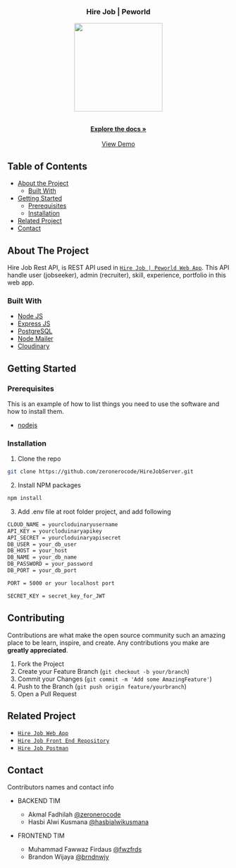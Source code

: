 <br />
<p align="center">

  <h3 align="center">Hire Job | Peworld</h3>
  <p align="center">
    <image align="center" width="200" src='https://res.cloudinary.com/wazcomp/image/upload/v1658495119/Peworld/logo-purple_f6e7sj.png' />
  </p>

  <p align="center">
    <br />
    <a href="https://github.com/zeronerocode/HireJobServer"><strong>Explore the docs »</strong></a>
    <br />
    <br />
    <a href="https://hire-job-server.herokuapp.com/">View Demo</a>
  </p>
</p>



<!-- TABLE OF CONTENTS -->
## Table of Contents

* [About the Project](#about-the-project)
  * [Built With](#built-with)
* [Getting Started](#getting-started)
  * [Prerequisites](#prerequisites)
  * [Installation](#installation)
* [Related Project](#related-project-backend)
* [Contact](#contact)



<!-- ABOUT THE PROJECT -->
## About The Project


Hire Job Rest API, is REST API used in [`Hire Job | Peworld Web App`](https://hirejob-fe.vercel.app/). This API handle user (jobseeker), admin (recruiter), skill, experience, portfolio in this web app. 

### Built With

* [Node JS](https://nodejs.org/en/docs/)
* [Express JS](https://expressjs.com/)
* [PostgreSQL](https://www.postgresql.org/)
* [Node Mailer](https://nodemailer.com/)
* [Cloudinary](https://cloudinary.com/)


<!-- GETTING STARTED -->
## Getting Started

### Prerequisites

This is an example of how to list things you need to use the software and how to install them.

* [nodejs](https://nodejs.org/en/download/)

### Installation

1. Clone the repo
```sh
git clone https://github.com/zeronerocode/HireJobServer.git
```
2. Install NPM packages
```sh
npm install
```
3. Add .env file at root folder project, and add following
```sh
CLOUD_NAME = yourcloduinaryusername
API_KEY = yourcloduinaryapikey
API_SECRET = yourcloduinaryapisecret
DB_USER = your_db_user
DB_HOST = your_host
DB_NAME = your_db_name
DB_PASSWORD = your_password
DB_PORT = your_db_port

PORT = 5000 or your localhost port

SECRET_KEY = secret_key_for_JWT

```

<!-- CONTRIBUTING -->
## Contributing

Contributions are what make the open source community such an amazing place to be learn, inspire, and create. Any contributions you make are **greatly appreciated**.

1. Fork the Project
2. Create your Feature Branch (`git checkout -b your/branch`)
3. Commit your Changes (`git commit -m 'Add some AmazingFeature'`)
4. Push to the Branch (`git push origin feature/yourbranch`)
5. Open a Pull Request



## Related Project
* [`Hire Job Web App`](https://hirejob-fe-fwzfrds.vercel.app/)
* [`Hire Job Front End Repository`](https://github.com/fwzfrds/arkasa-fe)
* [`Hire Job Postman`](https://solar-space-264243.postman.co/workspace/Hire-Job-API~3b478180-c785-4618-a4da-2465d98cb64e/overview)


<!-- CONTACT -->
## Contact

Contributors names and contact info

* BACKEND TIM
  * Akmal Fadhilah [@zeronerocode](https://github.com/zeronerocode)
  * Hasbi Alwi Kusmana [@hasbialwikusmana](https://github.com/hasbialwikusmana)

* FRONTEND TIM
  * Muhammad Fawwaz Firdaus [@fwzfrds](https://github.com/fwzfrds)
  * Brandon Wijaya [@brndnwjy](https://github.com/brndnwjy)